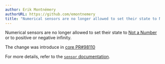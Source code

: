```yaml
---
author: Erik Montnémery
authorURL: https://github.com/emontnemery
title: "Numerical sensors are no longer allowed to set their state to NaN or inf"
---
```


Numerical sensors are no longer allowed to set their state to [Not a Number](https://en.wikipedia.org/wiki/NaN) or to positive or negative infinity.

The change was introduce in [core PR#98110](https://github.com/home-assistant/core/pull/98110)

For more details, refer to the [`sensor` documentation](/docs/core/entity/vacuum).
